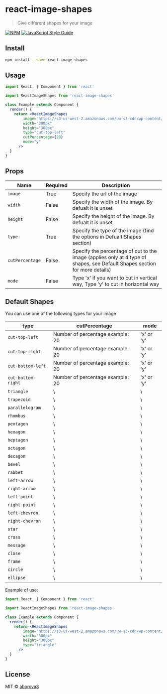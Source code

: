 # react-image-shapes

> Give different shapes for your image

[![NPM](https://img.shields.io/npm/v/react-image-shapes.svg)](https://www.npmjs.com/package/react-image-shapes) [![JavaScript Style Guide](https://img.shields.io/badge/code_style-standard-brightgreen.svg)](https://standardjs.com)

## Install

```bash
npm install --save react-image-shapes
```

## Usage

```jsx
import React, { Component } from 'react'

import ReactImageShapes from 'react-image-shapes'

class Example extends Component {
  render() {
    return <ReactImageShapes 
        image="https://s3-us-west-2.amazonaws.com/uw-s3-cdn/wp-content/uploads/sites/6/2017/11/04133712/waterfall.jpg" 
        width="300px"
        height="300px"
        type="cut-top-left"
        cutPercentage={20}
        mode="y"
      />
  }
}
```

## Props
| Name | Required | Description |
| --- | --- | --- |
| `image` | True | Specify the url of the image
| `width` | False | Specify the width of the image. By defualt it is unset
| `height` | False | Specify the height of the image. By defualt it is unset
| `type` | True | Specify the type of the image (find the options in Defualt Shapes section)
| `cutPercentage` | False | Specify the percentage of cut to the image (applies only at 4 type of shapes, see Default Shapes section for more details)
| `mode` | False | Type 'x' if you want to cut in vertical way, Type 'y' to cut in horizontal way


## Default Shapes
You can use one of the following types for your image

| type | cutPercentage | mode |
| --- | --- | --- |
| `cut-top-left` | Number of percentage example: 20 | 'x' or 'y' |
| `cut-top-right` | Number of percentage example: 20 | 'x' or 'y' |
| `cut-bottom-left` | Number of percentage example: 20 | 'x' or 'y' |
| `cut-bottom-right` | Number of percentage example: 20 | 'x' or 'y' |
| `triangle` | \ | \ |
| `trapezoid` | \ | \ |
| `parallelogram` | \ | \ |
| `rhombus` | \ | \ |
| `pentagon` | \ | \ |
| `hexagon` | \ | \ |
| `heptagon` | \ | \ |
| `octagon` | \ | \ |
| `decagon` | \ | \ |
| `bevel` | \ | \ |
| `rabbet` | \ | \ |
| `left-arrow` | \ | \ |
| `right-arrow` | \ | \ |
| `left-point` | \ | \ |
| `right-point` | \ | \ |
| `left-chevron` | \ | \ |
| `right-chevron` | \ | \ |
| `star` | \ | \ |
| `cross` | \ | \ |
| `message` | \ | \ |
| `close` | \ | \ |
| `frame` | \ | \ |
| `circle` | \ | \ |
| `ellipse` | \ | \ |

Example of use:
```jsx
import React, { Component } from 'react'

import ReactImageShapes from 'react-image-shapes'

class Example extends Component {
  render() {
    return <ReactImageShapes 
        image="https://s3-us-west-2.amazonaws.com/uw-s3-cdn/wp-content/uploads/sites/6/2017/11/04133712/waterfall.jpg" 
        width="300px"
        height="300px"
        type="triangle"
      />
  }
}
```

## License

MIT © [aborova8](https://github.com/aborova8)
